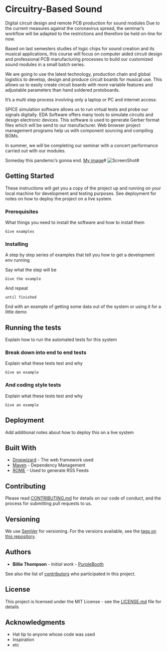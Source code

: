 # Circuitry-Based Sound

Digital circuit design and remote PCB production for sound modules
Due to the current measures against the coronavirus spread, the seminar’s workflow will be adapted to the restrictions and therefore be held on-line for now.

Based on last semesters studies of logic chips for sound creation and its musical applications, this course will focus on computer aided circuit design and professional PCB manufacturing processes to build our customized sound modules in a small batch series.

We are going to use the latest technology, production chain and global logistics to develop, design and produce circuit boards for musical use. This allows us to easily create circuit boards with more variable features and adjustable parameters than hand soldered protoboards.

It’s a multi step process involving only a laptop or PC and internet access:

SPICE simulation software allows us to run virtual tests and probe our signals digitally.
EDA Software offers many tools to simulate circuits and design electronic devices. This software is used to generate Gerber format files which will be send to our manufacturer.
Web browser project management programs help us with component sourcing and compiling BOMs.

In summer, we will be completing our seminar with a concert performance carried out with our modules.

Someday this pandemic’s gonna end.
[My image](https://github.com/clswa/Circuitry-Based-Sound/img/CBS_uSine.jpg)#
![ScreenShot](https://raw.github.com/clswa/Circuitry-Based-Sound/img/CBS_uSine.jpg)#

## Getting Started

These instructions will get you a copy of the project up and running on your local machine for development and testing purposes. See deployment for notes on how to deploy the project on a live system.

### Prerequisites

What things you need to install the software and how to install them

```
Give examples
```

### Installing

A step by step series of examples that tell you how to get a development env running

Say what the step will be

```
Give the example
```

And repeat

```
until finished
```

End with an example of getting some data out of the system or using it for a little demo

## Running the tests

Explain how to run the automated tests for this system

### Break down into end to end tests

Explain what these tests test and why

```
Give an example
```

### And coding style tests

Explain what these tests test and why

```
Give an example
```

## Deployment

Add additional notes about how to deploy this on a live system

## Built With

* [Dropwizard](http://www.dropwizard.io/1.0.2/docs/) - The web framework used
* [Maven](https://maven.apache.org/) - Dependency Management
* [ROME](https://rometools.github.io/rome/) - Used to generate RSS Feeds

## Contributing

Please read [CONTRIBUTING.md](https://gist.github.com/PurpleBooth/b24679402957c63ec426) for details on our code of conduct, and the process for submitting pull requests to us.

## Versioning

We use [SemVer](http://semver.org/) for versioning. For the versions available, see the [tags on this repository](https://github.com/your/project/tags). 

## Authors

* **Billie Thompson** - *Initial work* - [PurpleBooth](https://github.com/PurpleBooth)

See also the list of [contributors](https://github.com/your/project/contributors) who participated in this project.

## License

This project is licensed under the MIT License - see the [LICENSE.md](LICENSE.md) file for details

## Acknowledgments

* Hat tip to anyone whose code was used
* Inspiration
* etc
